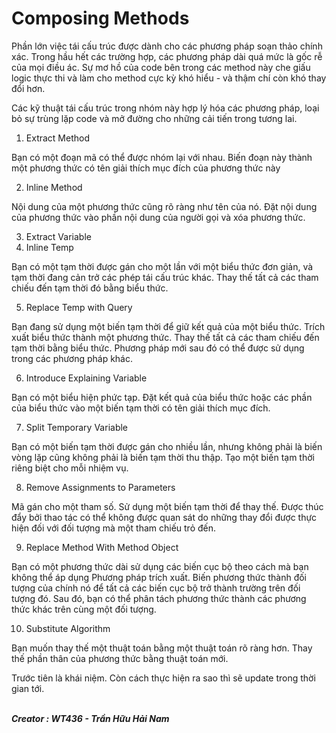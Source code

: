 # Composing Methods

Phần lớn việc tái cấu trúc được dành cho các phương pháp soạn thảo chính xác. Trong hầu hết các trường hợp, các phương pháp dài quá mức là gốc rễ của mọi điều ác. Sự mơ hồ của code bên trong các method này che giấu logic thực thi và làm cho method cực kỳ khó hiểu - và thậm chí còn khó thay đổi hơn.

Các kỹ thuật tái cấu trúc trong nhóm này hợp lý hóa các phương pháp, loại bỏ sự trùng lặp code và mở đường cho những cải tiến trong tương lai.

1. Extract Method

Bạn có một đoạn mã có thể được nhóm lại với nhau. Biến đoạn này thành một phương thức có tên giải thích mục đích của phương thức này

2. Inline Method

Nội dung của một phương thức cũng rõ ràng như tên của nó. Đặt nội dung của phương thức vào phần nội dung của người gọi và xóa phương thức.

3. Extract Variable
4. Inline Temp

Bạn có một tạm thời được gán cho một lần với một biểu thức đơn giản, và tạm thời đang cản trở các phép tái cấu trúc khác. Thay thế tất cả các tham chiếu đến tạm thời đó bằng biểu thức.

5. Replace Temp with Query

Bạn đang sử dụng một biến tạm thời để giữ kết quả của một biểu thức. Trích xuất biểu thức thành một phương thức. Thay thế tất cả các tham chiếu đến tạm thời bằng biểu thức. Phương pháp mới sau đó có thể được sử dụng trong các phương pháp khác.

6. Introduce Explaining Variable 

Bạn có một biểu hiện phức tạp. Đặt kết quả của biểu thức hoặc các phần của biểu thức vào một biến tạm thời có tên giải thích mục đích.

7. Split Temporary Variable

Bạn có một biến tạm thời được gán cho nhiều lần, nhưng không phải là biến vòng lặp cũng không phải là biến tạm thời thu thập. Tạo một biến tạm thời riêng biệt cho mỗi nhiệm vụ.

8. Remove Assignments to Parameters

Mã gán cho một tham số. Sử dụng một biến tạm thời để thay thế. Được thúc đẩy bởi thao tác có thể không được quan sát do những thay đổi được thực hiện đối với đối tượng mà một tham chiếu trỏ đến.

9. Replace Method With Method Object

Bạn có một phương thức dài sử dụng các biến cục bộ theo cách mà bạn không thể áp dụng Phương pháp trích xuất. Biến phương thức thành đối tượng của chính nó để tất cả các biến cục bộ trở thành trường trên đối tượng đó. Sau đó, bạn có thể phân tách phương thức thành các phương thức khác trên cùng một đối tượng.

10. Substitute Algorithm

Bạn muốn thay thế một thuật toán bằng một thuật toán rõ ràng hơn. Thay thế phần thân của phương thức bằng thuật toán mới.

Trước tiên là khái niệm. Còn cách thực hiện ra sao thì sẽ update trong thời gian tới.

 <br/><b><i> Creator : WT436 - Trần Hữu Hải Nam </i></b>